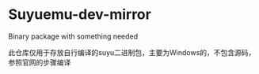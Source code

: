 # Suyuemu-dev-mirror
Binary package with something needed

此仓库仅用于存放自行编译的suyu二进制包，主要为Windows的，不包含源码，参照官网的步骤编译
